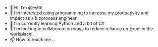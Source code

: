 - 👋 Hi, I’m @es65
- 👀 I’m interested using programming to increase my productivity and impact as a bioprocess engineer
- 🌱 I’m currently learning Python and a bit of C#
- 💞️ I’m looking to collaborate on ways to reduce reliance on Excel in the workplace!
- 📫 How to reach me ...

<!---
es65/es65 is a ✨ special ✨ repository because its `README.md` (this file) appears on your GitHub profile.
You can click the Preview link to take a look at your changes.
--->
